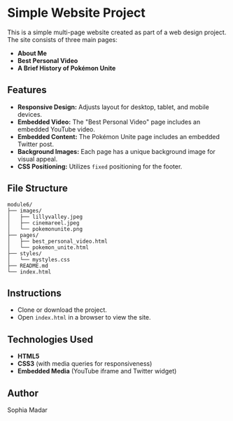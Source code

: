 # Simple Website Project

This is a simple multi-page website created as part of a web design project. The site consists of three main pages:

- **About Me**
- **Best Personal Video**
- **A Brief History of Pokémon Unite**

## Features
- **Responsive Design:** Adjusts layout for desktop, tablet, and mobile devices.
- **Embedded Video:** The "Best Personal Video" page includes an embedded YouTube video.
- **Embedded Content:** The Pokémon Unite page includes an embedded Twitter post.
- **Background Images:** Each page has a unique background image for visual appeal.
- **CSS Positioning:** Utilizes `fixed` positioning for the footer.

## File Structure
```
module6/
├── images/
│   ├── lillyvalley.jpeg
│   ├── cinemareel.jpeg
│   └── pokemonunite.png
├── pages/
│   ├── best_personal_video.html
│   └── pokemon_unite.html
├── styles/
│   └── mystyles.css
├── README.md
└── index.html
```

## Instructions
- Clone or download the project.
- Open `index.html` in a browser to view the site.

## Technologies Used
- **HTML5**
- **CSS3** (with media queries for responsiveness)
- **Embedded Media** (YouTube iframe and Twitter widget)

## Author
Sophia Madar
